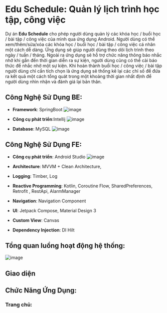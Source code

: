 # Edu Schedule: Quản lý lịch trình học tập, công việc

Dự án **Edu Schedule** cho phép người dùng quản lý các khóa học / buổi học / bài tập / công việc của mình qua ứng dụng Android. Người dùng có thể xem/thêm/sửa/xóa các khóa học / buổi học / bài tập / công việc cá nhân một cách dễ dàng. Ứng dụng sẽ giúp người dùng theo dõi lịch trình theo ngày / tuần / tháng. Ngoài ra ứng dụng sẽ hỗ trợ chức năng thông báo nhắc nhở khi gần đến thời gian diễn ra sự kiện, người dùng cũng có thể cài báo thức để nhắc nhở một sự kiện. Khi hoàn thành buổi học / công việc / bài tập người dùng chỉ cần tích chọn là ứng dụng sẽ thống kê lại các chỉ số để đứa ra kết quả một cách tổng quát trong một khoảng thời gian nhất định để người dùng nhìn nhận và đánh giá lại bản thân.
## Công Nghệ Sử Dụng BE:
- **Framework**: SpringBoot
![image](https://github.com/user-attachments/assets/351b024a-36b5-4a61-8978-2e491e06c6e0)
- **Công cụ phát triển**:Intellij
![image](https://github.com/user-attachments/assets/356d09bd-a602-4219-80bf-30143ff8666b)
 
- **Database**: MySQL
![image](https://github.com/user-attachments/assets/33269446-73e9-4ef7-bc64-1c7864cf6a9c)

## Công Nghệ Sử Dụng FE:
- **Công cụ phát triển**: Android Studio 
![image](https://github.com/user-attachments/assets/3226eee4-bc34-42c1-9475-21dcabf7c028)

- **Architecture**: MVVM + Clean Architecture, 
- **Logging**: Timber, Log
- **Reactive Programming**: Kotlin, Coroutine Flow, SharedPreferences, Retrofit , RestApi, AlarmManager
- **Navigation**: Navigation Component  
- **UI**: Jetpack Compose, Material Design 3
- **Custom View**: Canvas
- **Dependency Injection**: DI Hilt
## Tổng quan luồng hoạt động hệ thống:
![image](https://github.com/user-attachments/assets/1840554f-3065-406d-8e16-b80a31861e78)

## Giao diện
## Chức Năng Ứng Dụng:
### Trang chủ: 
